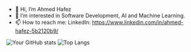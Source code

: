 - 👋 Hi, I’m Ahmed Hafez
- 👀 I’m interested in Software Development, AI and Machine Learning.
- 📫 How to reach me: LinkedIn: https://www.linkedin.com/in/ahmed-hafez-5b2120b9/

![Your GitHub stats](https://github-readme-stats.vercel.app/api?username=AhmedHafez1&show_icons=true&theme=radical)
![Top Langs](https://github-readme-stats.vercel.app/api/top-langs/?username=AhmedHafez1&layout=compact&theme=radical)


